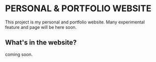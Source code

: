 # PERSONAL & PORTFOLIO WEBSITE

This project is my personal and portfolio website. Many experimental feature and page will be here soon.

## What's in the website?

coming soon.
